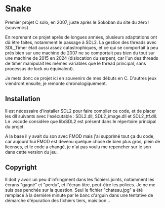 # Snake

Premier projet C solo, en 2007, juste après le Sokoban du site du zéro ! (souvenirs)

En reprenant ce projet après de longues années, plusieurs adaptations ont dû être faites, notamment le passage à SDL2.
La gestion des threads avec SDL_Timer était aussi assez catastrophiques, et ce qui se comportait à peu près bien sur une machine de 2007 ne se comportait pas bien du tout sur une machine de 2015 en 2024 (dislocation du serpent, car l'un des threads de timer manipulait les mêmes variables que le thread principal, sans processus de lock ou équivalent).

Je mets donc ce projet ici en souvenirs de mes débuts en C. D'autres jeux viendront ensuite, je remonte chronologiquement.

## Installation

Il est nécessaire d'installer SDL2 pour faire compiler ce code, et de placer les dll suivants avec l'exécutable : SDL2.dll, SDL2_image.dll et SDL2_ttf.dll.
Le .vscode considère que lib\SDL2 est présent dans le répertoire principal du projet.

A la base il y avait du son avec FMOD mais j'ai supprimé tout ça du code, car aujourd'hui FMOD est devenu quelque chose de bien plus gros, plein de licenses, et le code a changé, je n'ai pas voulu me repencher sur le son dans cette version du jeu.

## Copyright

Il doit y avoir un peu d'infringment dans les fichiers joints, notamment les écrans "gagné" et "perdu", et l'écran titre, peut-être les polices. Je ne me suis pas penchée sur la question.
Seul le fichier "chateau.jpg" a été remplacé à la dernière minute par le banc d'arguin dans une tentative de démarche d'épuration des fichiers tiers, mais bon...
